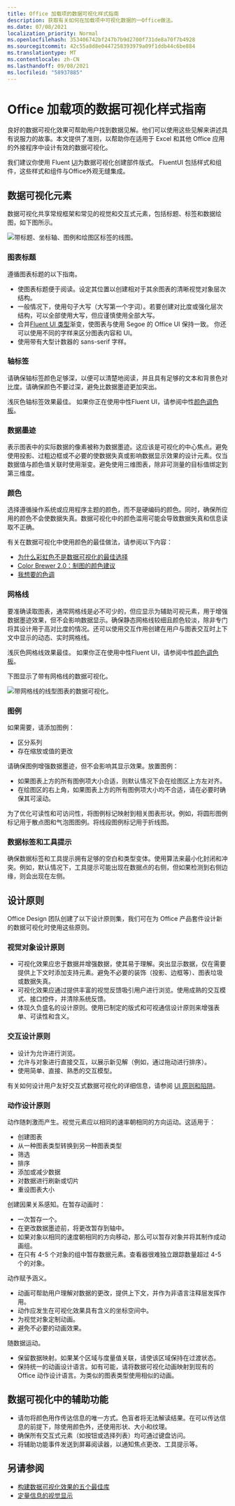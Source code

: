 ```yaml
---
title: Office 加载项的数据可视化样式指南
description: 获取有关如何在加载项中可视化数据的一Office做法。
ms.date: 07/08/2021
localization_priority: Normal
ms.openlocfilehash: 353406742bf247b7b9d2700f731de8a70f7b4928
ms.sourcegitcommit: 42c55a8d8e0447258393979a09f1ddb44c6be884
ms.translationtype: MT
ms.contentlocale: zh-CN
ms.lasthandoff: 09/08/2021
ms.locfileid: "58937885"
---
```

# <a name="data-visualization-style-guidelines-for-office-add-ins"></a>Office 加载项的数据可视化样式指南

良好的数据可视化效果可帮助用户找到数据见解。他们可以使用这些见解来讲述具有说服力的故事。本文提供了准则，以帮助你在适用于 Excel 和其他 Office 应用的外接程序中设计有效的数据可视化。

我们建议你使用 Fluent [UI](../design/add-in-design.md)为数据可视化创建部件版式。 FluentUI 包括样式和组件，这些样式和组件与Office外观无缝集成。

## <a name="data-visualization-elements"></a>数据可视化元素

数据可视化共享常规框架和常见的视觉和交互式元素，包括标题、标签和数据绘图，如下图所示。

![带标题、坐标轴、图例和绘图区标签的线图。](../images/excel-charts-visualization.png)

### <a name="chart-titles"></a>图表标题

遵循图表标题的以下指南。

- 使图表标题便于阅读。设定其位置以创建相对于其余图表的清晰视觉对象层次结构。
- 一般情况下，使用句子大写（大写第一个字词）。若要创建对比度或强化层次结构，可以全部使用大写，但应谨慎使用全部大写。
- 合并[Fluent UI 类型](https://developer.microsoft.com/fluentui#/styles/web/typography)渐变，使图表与使用 Segoe 的 Office UI 保持一致。 你还可以使用不同的字样来区分图表内容和 UI。
- 使用带有大型计数器的 sans-serif 字样。

### <a name="axis-labels"></a>轴标签

请确保轴标签颜色足够深，以便可以清楚地阅读，并且具有足够的文本和背景色对比度。请确保颜色不要过深，避免比数据墨迹更加突出。

浅灰色轴标签效果最佳。 如果你正在使用中性Fluent UI，请参阅中性[颜色调色板](https://developer.microsoft.com/fluentui#/styles/web/colors/neutrals)。

### <a name="data-ink"></a>数据墨迹

表示图表中的实际数据的像素被称为数据墨迹。这应该是可视化的中心焦点。避免使用投影、过粗边框或不必要的使数据失真或影响数据显示效果的设计元素。仅当数据值与颜色值关联时使用渐变。避免使用三维图表，除非可测量的目标值绑定到第三维度。

### <a name="color"></a>颜色

选择遵循操作系统或应用程序主题的颜色，而不是硬编码的颜色。同时，确保所应用的颜色不会使数据失真。数据可视化中的颜色滥用可能会导致数据失真和信息读取不正确。

有关在数据可视化中使用颜色的最佳做法，请参阅以下内容：

- [为什么彩虹色不是数据可视化的最佳选择](https://www.poynter.org/2013/why-rainbow-colors-arent-always-the-best-options-for-data-visualizations/224413/)
- [Color Brewer 2.0：制图的颜色建议](https://colorbrewer2.org/)
- [我想要的色调](https://tools.medialab.sciences-po.fr/iwanthue/)

### <a name="gridlines"></a>网格线

要准确读取图表，通常网格线是必不可少的，但应显示为辅助可视元素，用于增强数据墨迹效果，但不会影响数据显示。确保静态网格线较细且颜色较淡，除非专门将其设计用于高对比度的情况。还可以使用交互作用创建在用户与图表交互时上下文中显示的动态、实时网格线。

浅灰色网格线效果最佳。 如果你正在使用中性Fluent UI，请参阅中性[颜色调色板](https://developer.microsoft.com/fluentui#/styles/web/colors/neutrals)。

下图显示了带有网格线的数据可视化。

![带网格线的线型图表的数据可视化。](../images/data-visualization.png)

### <a name="legends"></a>图例

如果需要，请添加图例：

- 区分系列
- 存在缩放或值的更改

请确保图例增强数据墨迹，但不会影响其显示效果。放置图例：

- 如果图表上方的所有图例项大小合适，则默认情况下会在绘图区上方左对齐。
- 在绘图区的右上角，如果图表上方的所有图例项大小均不合适，请在必要时确保其可滚动。

为了优化可读性和可访问性，将图例标记映射到相关图表形状。例如，将圆形图例标记用于散点图和气泡图图例。将线段图例标记用于折线图。

### <a name="data-labels-and-tooltips"></a>数据标签和工具提示

确保数据标签和工具提示拥有足够的空白和类型变体。使用算法来最小化封闭和冲突。例如，默认情况下，工具提示可能出现在数据点的右侧，但如果检测到右侧边缘，则会出现在左侧。

## <a name="design-principles"></a>设计原则

Office Design 团队创建了以下设计原则集，我们可在为 Office 产品套件设计新的数据可视化时使用这些原则。

### <a name="visual-design-principles"></a>视觉对象设计原则

- 可视化效果应忠于数据并增强数据，使其易于理解。突出显示数据，仅在需要提供上下文时添加支持元素。避免不必要的装饰（投影、边框等）、图表垃圾或数据失真。
- 可视化效果应通过提供丰富的视觉反馈吸引用户进行浏览。使用成熟的交互模式、接口控件，并清除系统反馈。
- 体现久负盛名的设计原则。使用已制定的版式和可视通信设计原则来增强表单、可读性和含义。

### <a name="interaction-design-principles"></a>交互设计原则

- 设计为允许进行浏览。
- 允许与对象进行直接交互，以展示新见解（例如，通过拖动进行排序）。
- 使用简单、直接、熟悉的交互模型。

有关如何设计用户友好交互式数据可视化的详细信息，请参阅 [UI 原则和陷阱](https://uitraps.com/)。

### <a name="motion-design-principles"></a>动作设计原则

动作随刺激而产生。视觉元素应以相同的速率朝相同的方向运动。这适用于：

- 创建图表
- 从一种图表类型转换到另一种图表类型
- 筛选
- 排序
- 添加或减少数据
- 对数据进行刷新或切片
- 重设图表大小

创建因果关系感知。在暂存动画时：

- 一次暂存一个。
- 在更改数据墨迹前，将更改暂存到轴中。
- 如果对象以相同的速度朝相同的方向移动，那么可以暂存对象并将其制作成动画组。
- 在只有 4-5 个对象的组中暂存数据元素。查看器很难独立跟踪数量超过 4-5 个的对象。

动作赋予涵义。

- 动画可帮助用户理解对数据的更改，提供上下文，并作为非语言注释层发挥作用。
- 动作应发生在可视化效果具有含义的坐标空间中。
- 为视觉对象定制动画。
- 避免不必要的动画效果。

随数据运动。

- 保留数据映射。如果某个区域与度量值关联，请使该区域保持在过渡状态。
- 保持统一的动画设计语言。如有可能，请将数据可视化动画映射到现有的 Office 动作设计语言。为类似的图表类型使用相似的动画。

## <a name="accessibility-in-data-visualizations"></a>数据可视化中的辅助功能

- 请勿将颜色用作传达信息的唯一方式。色盲者将无法解读结果。在可以传达信息的前提下，除使用颜色外，还使用形状、大小和纹理。
- 确保所有交互式元素（如按钮或选择列表）均可通过键盘访问。
- 将辅助功能事件发送到屏幕阅读器，以通知焦点更改、工具提示等。

## <a name="see-also"></a>另请参阅

- [构建数据可视化效果的五个最佳库](https://www.fastcompany.com/3029760/the-five-best-libraries-for-building-data-vizualizations)
- [定量信息的视觉显示](https://www.edwardtufte.com/tufte/books_vdqi)
